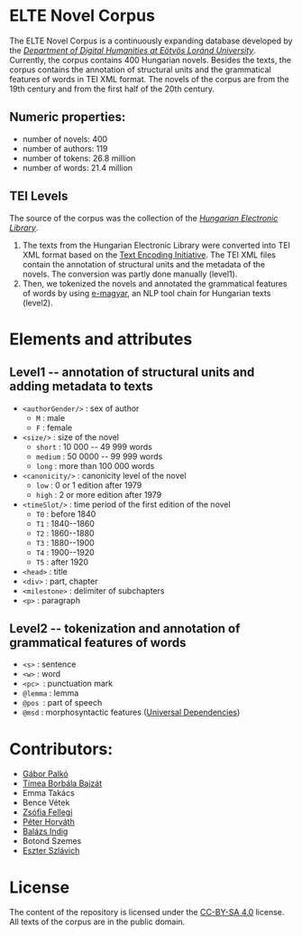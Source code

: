 # ELTE Novel Corpus

The ELTE Novel Corpus is a continuously expanding database developed by the [_Department of Digital Humanities at Eötvös Loránd University_](https://elte-dh.hu/). Currently, the corpus contains 400 Hungarian novels. Besides the texts, the corpus contains the annotation of structural units and the grammatical features of words in TEI XML format. The novels of the corpus are from the 19th century and from the first half of the 20th century.

## Numeric properties:

- number of novels: 400
- number of authors: 119
- number of tokens: 26.8 million
- number of words: 21.4 million

## TEI Levels

The source of the corpus was the collection of the [_Hungarian Electronic Library_](http://mek.oszk.hu).

1. The texts from the Hungarian Electronic Library were converted into TEI XML format based on the [Text Encoding Initiative](https://tei-c.org/). The TEI XML files contain the annotation of structural units and the metadata of the novels. The conversion was partly done manually (level1).
2. Then, we tokenized the novels and annotated the grammatical features of words by using [e-magyar](https://github.com/nytud/emtsv), an NLP tool chain for Hungarian texts (level2).

# Elements and attributes

## Level1 -- annotation of structural units and adding metadata to texts

- `<authorGender/>` : sex of author
	- `M` : male
	- `F` : female
- `<size/>` : size of the novel
	- `short` : 10 000 -- 49 999 words
	- `medium` : 50 0000 -- 99 999 words
	- `long` : more than 100 000 words 
- `<canonicity/>` : canonicity level of the novel 
	- `low` : 0 or 1 edition after 1979
	- `high` : 2 or more edition after 1979
- `<timeSlot/>` : time period of the first edition of the novel
	- `T0` : before 1840
	- `T1` : 1840--1860
	- `T2` : 1860--1880
	- `T3` : 1880--1900
	- `T4` : 1900--1920 
	- `T5` : after 1920
- `<head>` : title
- `<div>` : part, chapter
- `<milestone>` : delimiter of subchapters
- `<p>` : paragraph

## Level2 -- tokenization and annotation of grammatical features of words

- `<s>` : sentence
- `<w>` : word
- `<pc> `: punctuation mark
- `@lemma` : lemma
- `@pos `: part of speech
- `@msd` : morphosyntactic features ([Universal Dependencies](https://universaldependencies.org/))

# Contributors:

- [Gábor Palkó](https://github.com/gaborpalko)
- [Tímea Borbála Bajzát](https://github.com/bajzattimi)
- Emma Takács
- Bence Vétek
- [Zsófia Fellegi](https://github.com/zsofiafellegi)
- [Péter Horváth](https://github.com/horvathpeti99)
- [Balázs Indig](https://github.com/dlazesz)
- Botond Szemes
- [Eszter Szlávich](https://github.com/sz-eszter)

# License

The content of the repository is licensed under the [CC-BY-SA 4.0](https://creativecommons.org/licenses/by-sa/4.0/) license.  
All texts of the corpus are in the public domain.


